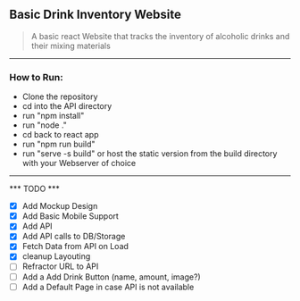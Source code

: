 ## Basic Drink Inventory Website
> A basic react Website that tracks the inventory of alcoholic drinks and their mixing materials
----
### How to Run:
- Clone the repository
- cd into the API directory
- run "npm install"
- run "node ."
- cd back to react app
- run "npm run build"
- run "serve -s build" or host the static version from the build directory with your Webserver of choice
----
*** TODO ***
- [x] Add Mockup Design
- [x] Add Basic Mobile Support
- [x] Add API
- [x] Add API calls to DB/Storage
- [x] Fetch Data from API on Load
- [x] cleanup Layouting 
- [ ] Refractor URL to API
- [ ] Add a Add Drink Button (name, amount, image?)
- [ ] Add a Default Page in case API is not available
